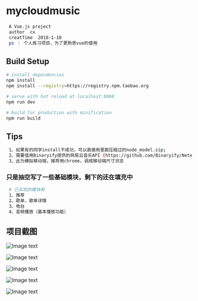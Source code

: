 # mycloudmusic

``` bash
 A Vue.js project
 author  cx
 creatTime  2018-1-10
 ps ： 个人练习项目，为了更熟悉vue的使用
```

## Build Setup

``` bash
# install dependencies
npm install
npm install --registry=https://registry.npm.taobao.org

# serve with hot reload at localhost:8060
npm run dev

# build for production with minification
npm run build
```
## Tips

``` bash
 1、如果有的同学install不成功，可以直接用里面压缩过的node_model.zip;
 2、需要借用Binaryify提供的网易云音乐API (https://github.com/Binaryify/NeteaseCloudMusicApi)，非常感谢；
 3、此为模拟移动端，推荐用chrome，调成移动端尺寸浏览
```

### 只是抽空写了一些基础模块，剩下的还在填充中
``` bash
 # 已实现的模块有
 1、推荐
 2、歌单，歌单详情
 3、电台
 4、音频播放（基本播放功能）
```
## 项目截图

![Image text](https://raw.githubusercontent.com/ChenxiangKasscloud/mycloudmusic/master/static/imgs/index_1.png)



![Image text](https://raw.githubusercontent.com/ChenxiangKasscloud/mycloudmusic/master/static/imgs/index_2.png)



![Image text](https://raw.githubusercontent.com/ChenxiangKasscloud/mycloudmusic/master/static/imgs/index_3.png)



![Image text](https://raw.githubusercontent.com/ChenxiangKasscloud/mycloudmusic/master/static/imgs/songlist.png)



![Image text](https://raw.githubusercontent.com/ChenxiangKasscloud/mycloudmusic/master/static/imgs/audio.png)



